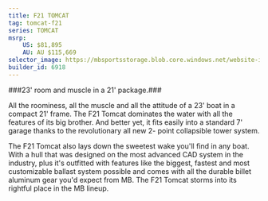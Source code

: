 ```yaml
---
title: F21 TOMCAT
tag: tomcat-f21
series: TOMCAT
msrp: 
    US: $81,895
    AU: AU $115,669
selector_image: https://mbsportsstorage.blob.core.windows.net/website-images/model-selector/2018/f21.jpg
builder_id: 6918
---
```

###23' room and muscle in a 21' package.###

All the roominess, all the muscle and all the attitude of a 23' boat in a compact 21' frame. The F21 Tomcat dominates the water with all the features of its big brother. And better yet, it fits easily into a standard 7' garage thanks to the revolutionary all new 2- point collapsible tower system.

The F21 Tomcat also lays down the sweetest wake you'll find in any boat. With a hull that was designed on the most advanced CAD system in the industry, plus it's outfitted with features like the biggest, fastest and most customizable ballast system possible and comes with all the durable billet aluminum gear you'd expect from MB. The F21 Tomcat storms into its rightful place in the MB lineup.

